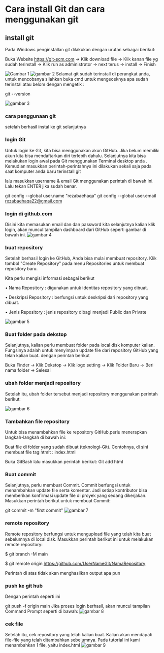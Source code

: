 # Cara install Git dan cara menggunakan git
## install git

Pada Windows penginstallan git dilakukan dengan urutan sebagai berikut: <p>
Buka Website https://git-scm.com -> Klik download file -> Klik kanan file yg sudah terinstall -> Klik run as administrator -> next terus -> install -> Finish<p>
![Gambar 1](screenshot/ss1.png)
![gambar 2](screenshot/ss2.png)
Selamat git sudah terinstall di perangkat anda, untuk mencobanya silahkan buka cmd untuk mengeceknya apa sudah terinstal atau belom dengan mengetik :<p>
git --version<p>
![gambar 3](screenshot/ss3.png)
### cara penggunaan git 
setelah berhasil instal ke git selanjutnya
### login Git
Untuk login ke Git, kita bisa menggunakan akun GitHub. Jika belum memiliki akun kita bisa mendaftarkan diri terlebih dahulu. Selanjutnya kita bisa melakukan login awal pada Git menggunakan Terminal desktop anda . Kemudian masukkan perintah-perintahnya ini dilakukan sekali saja pada saat komputer anda baru terinstall git<p>
lalu masukkan username & email Git menggunakan perintah di bawah ini. Lalu tekan ENTER jika sudah benar.<p>
git config --global user.name "rezabaehaqa"
git config --global user.email rezabaehaqa22@gmail.com
### login di github.com
Disini kita memasukan email dan dan password kita selanjutnya kalian klik login, akan muncul tampilan dashboard dari GitHub seperti gambar di bawah ini.
![gambar 4](screenshot/ss4.png)
### buat repository
Setelah berhasil login ke GitHub, Anda bisa mulai membuat repository. Klik tombol "Create Repository" pada menu Repositories untuk membuat repository baru. <p>
Kita perlu mengisi informasi sebagai berikut<p>
• Nama Repository : digunakan untuk identitas repository yang dibuat.<p>
• Deskripsi Repository : berfungsi untuk deskripsi dari repository yang dibuat.<p>
• Jenis Repository : jenis repository dibagi menjadi Public dan Private<P>
![gambar 5](screenshot/ss6.png)
### Buat folder pada dekstop
Selanjutnya, kalian perlu membuat folder pada local disk komputer kalian. Fungsinya adalah untuk menyimpan update file dari repository GitHub yang telah kalian buat. dengan perintah berikut<p>
Buka Finder -> Klik Dekstop -> Klik logo setting -> Klik Folder Baru -> Beri nama folder -> Selesai
### ubah folder menjadi repository
Setelah itu, ubah folder tersebut menjadi repository menggunakan perintah berikut:<p>
![gambar 6](screenshot/ss7.png)
### Tambahkan file repository
Untuk bisa menambahkan file ke repository GitHub,perlu menerapkan langkah-langkah di bawah ini:<p>
Buat file di folder yang sudah dibuat (teknologi-Git). Contohnya, di sini membuat file  tag htmlt : index.html  <p>
Buka GitBash lalu masukkan perintah berikut:
Git add html
### Buat commit
Selanjutnya, perlu membuat Commit. Commit berfungsi untuk menambahkan update file serta komentar. Jadi setiap kontributor bisa memberikan konfirmasi update file di proyek yang sedang dikerjakan. Masukkan perintah berikut untuk membuat Commit:<p>
git commit -m "first commit"
![gambar 7](screenshot/ss8.png)
### remote repository
Remote repository berfungsi untuk mengupload file yang telah kita buat sebelumnya di local disk. Masukkan perintah berikut ini untuk melakukan remote repository:<p>

$ git branch -M main

$ git remote origin https://github.com/UserNameGit/NamaRepository

Perintah di atas tidak akan menghasilkan output apa pun
### push ke git hub
Dengan perintah seperti ini<p>
 git push -f origin main
Jika proses login berhasil, akan muncul tampilan Command Prompt seperti di bawah:
![gambar 8](screenshot/ss9.png)
### cek file
Setelah itu, cek repository yang telah kalian buat. Kalian akan mendapati file-file yang telah ditambahkan sebelumnya. Pada tutorial ini kami menambahkan 1 file, yaitu index.html
![gambar 9](screenshot/ss10.png)

